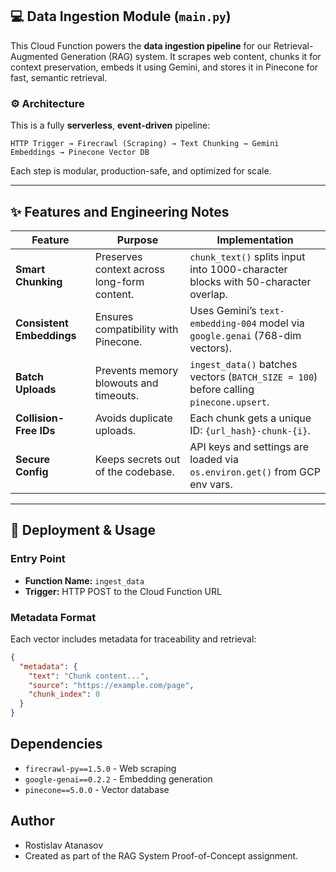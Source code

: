 ## 💻 Data Ingestion Module (`main.py`)

This Cloud Function powers the **data ingestion pipeline** for our Retrieval-Augmented Generation (RAG) system. It scrapes web content, chunks it for context preservation, embeds it using Gemini, and stores it in Pinecone for fast, semantic retrieval.

### ⚙️ Architecture

This is a fully **serverless**, **event-driven** pipeline:

```
HTTP Trigger → Firecrawl (Scraping) → Text Chunking → Gemini Embeddings → Pinecone Vector DB
```

Each step is modular, production-safe, and optimized for scale.

---

## ✨ Features and Engineering Notes

| Feature | Purpose | Implementation |
|--------|---------|----------------|
| **Smart Chunking** | Preserves context across long-form content. | `chunk_text()` splits input into 1000-character blocks with 50-character overlap. |
| **Consistent Embeddings** | Ensures compatibility with Pinecone. | Uses Gemini’s `text-embedding-004` model via `google.genai` (768-dim vectors). |
| **Batch Uploads** | Prevents memory blowouts and timeouts. | `ingest_data()` batches vectors (`BATCH_SIZE = 100`) before calling `pinecone.upsert`. |
| **Collision-Free IDs** | Avoids duplicate uploads. | Each chunk gets a unique ID: `{url_hash}-chunk-{i}`. |
| **Secure Config** | Keeps secrets out of the codebase. | API keys and settings are loaded via `os.environ.get()` from GCP env vars. |

---

## 🚀 Deployment & Usage

### Entry Point

- **Function Name:** `ingest_data`  
- **Trigger:** HTTP POST to the Cloud Function URL

### Metadata Format

Each vector includes metadata for traceability and retrieval:

```json
{
  "metadata": {
    "text": "Chunk content...",
    "source": "https://example.com/page",
    "chunk_index": 0
  }
}
```


## Dependencies
- `firecrawl-py==1.5.0` - Web scraping
- `google-genai==0.2.2` - Embedding generation
- `pinecone==5.0.0` - Vector database


## Author
-  Rostislav Atanasov
-  Created as part of the RAG System Proof-of-Concept assignment.
